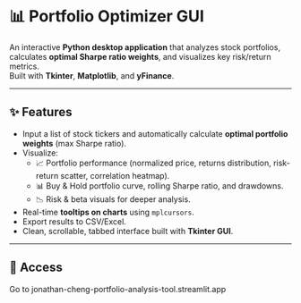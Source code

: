 # 📊 Portfolio Optimizer GUI

An interactive **Python desktop application** that analyzes stock portfolios, calculates **optimal Sharpe ratio weights**, and visualizes key risk/return metrics.  
Built with **Tkinter**, **Matplotlib**, and **yFinance**.

---

## ✨ Features
- Input a list of stock tickers and automatically calculate **optimal portfolio weights** (max Sharpe ratio).
- Visualize:
  - 📈 Portfolio performance (normalized price, returns distribution, risk-return scatter, correlation heatmap).
  - 📊 Buy & Hold portfolio curve, rolling Sharpe ratio, and drawdowns.
  - 📉 Risk & beta visuals for deeper analysis.
- Real-time **tooltips on charts** using `mplcursors`.
- Export results to CSV/Excel.
- Clean, scrollable, tabbed interface built with **Tkinter GUI**.

---

## 🚀 Access
Go to jonathan-cheng-portfolio-analysis-tool.streamlit.app

